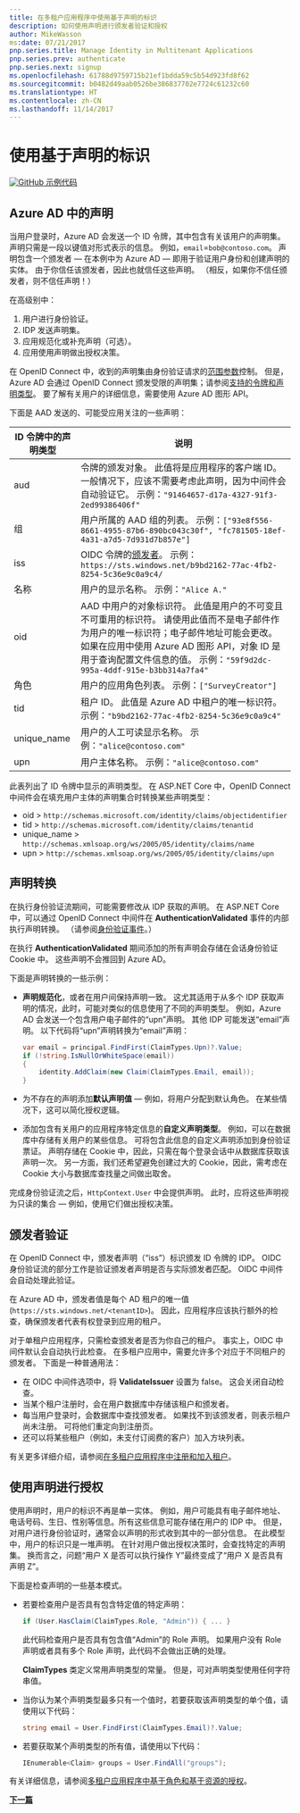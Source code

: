 ```yaml
---
title: 在多租户应用程序中使用基于声明的标识
description: 如何使用声明进行颁发者验证和授权
author: MikeWasson
ms:date: 07/21/2017
pnp.series.title: Manage Identity in Multitenant Applications
pnp.series.prev: authenticate
pnp.series.next: signup
ms.openlocfilehash: 61788d9759715b21ef1bdda59c5b54d923fd8f62
ms.sourcegitcommit: b0482d49aab0526be386837702e7724c61232c60
ms.translationtype: HT
ms.contentlocale: zh-CN
ms.lasthandoff: 11/14/2017
---
```

# <a name="work-with-claims-based-identities"></a>使用基于声明的标识

[![GitHub](../_images/github.png) 示例代码][sample application]

## <a name="claims-in-azure-ad"></a>Azure AD 中的声明
当用户登录时，Azure AD 会发送一个 ID 令牌，其中包含有关该用户的声明集。 声明只需是一段以键值对形式表示的信息。 例如，`email`=`bob@contoso.com`。  声明包含一个颁发者 &mdash; 在本例中为 Azure AD &mdash; 即用于验证用户身份和创建声明的实体。 由于你信任该颁发者，因此也就信任这些声明。 （相反，如果你不信任颁发者，则不信任声明！）

在高级别中：

1. 用户进行身份验证。
2. IDP 发送声明集。
3. 应用规范化或补充声明（可选）。
4. 应用使用声明做出授权决策。

在 OpenID Connect 中，收到的声明集由身份验证请求的[范围参数]控制。 但是，Azure AD 会通过 OpenID Connect 颁发受限的声明集；请参阅[支持的令牌和声明类型]。 要了解有关用户的详细信息，需要使用 Azure AD 图形 API。

下面是 AAD 发送的、可能受应用关注的一些声明：

| ID 令牌中的声明类型 | 说明 |
| --- | --- |
| aud |令牌的颁发对象。 此值将是应用程序的客户端 ID。 一般情况下，应该不需要考虑此声明，因为中间件会自动验证它。 示例：`"91464657-d17a-4327-91f3-2ed99386406f"` |
| 组 |用户所属的 AAD 组的列表。 示例：`["93e8f556-8661-4955-87b6-890bc043c30f", "fc781505-18ef-4a31-a7d5-7d931d7b857e"]` |
| iss |OIDC 令牌的[颁发者]。 示例：`https://sts.windows.net/b9bd2162-77ac-4fb2-8254-5c36e9c0a9c4/` |
| 名称 |用户的显示名称。 示例：`"Alice A."` |
| oid |AAD 中用户的对象标识符。 此值是用户的不可变且不可重用的标识符。 请使用此值而不是电子邮件作为用户的唯一标识符；电子邮件地址可能会更改。 如果在应用中使用 Azure AD 图形 API，对象 ID 是用于查询配置文件信息的值。 示例：`"59f9d2dc-995a-4ddf-915e-b3bb314a7fa4"` |
| 角色 |用户的应用角色列表。    示例：`["SurveyCreator"]` |
| tid |租户 ID。 此值是 Azure AD 中租户的唯一标识符。 示例：`"b9bd2162-77ac-4fb2-8254-5c36e9c0a9c4"` |
| unique_name |用户的人工可读显示名称。 示例：`"alice@contoso.com"` |
| upn |用户主体名称。 示例：`"alice@contoso.com"` |

此表列出了 ID 令牌中显示的声明类型。 在 ASP.NET Core 中，OpenID Connect 中间件会在填充用户主体的声明集合时转换某些声明类型：

* oid > `http://schemas.microsoft.com/identity/claims/objectidentifier`
* tid > `http://schemas.microsoft.com/identity/claims/tenantid`
* unique_name > `http://schemas.xmlsoap.org/ws/2005/05/identity/claims/name`
* upn > `http://schemas.xmlsoap.org/ws/2005/05/identity/claims/upn`

## <a name="claims-transformations"></a>声明转换
在执行身份验证流期间，可能需要修改从 IDP 获取的声明。 在 ASP.NET Core 中，可以通过 OpenID Connect 中间件在 **AuthenticationValidated** 事件的内部执行声明转换。 （请参阅[身份验证事件]。）

在执行 **AuthenticationValidated** 期间添加的所有声明会存储在会话身份验证 Cookie 中。 这些声明不会推回到 Azure AD。

下面是声明转换的一些示例：

* **声明规范化**，或者在用户间保持声明一致。 这尤其适用于从多个 IDP 获取声明的情况，此时，可能对类似的信息使用了不同的声明类型。
  例如，Azure AD 会发送一个包含用户电子邮件的“upn”声明。 其他 IDP 可能发送“email”声明。 以下代码将“upn”声明转换为“email”声明：
  
  ```csharp
  var email = principal.FindFirst(ClaimTypes.Upn)?.Value;
  if (!string.IsNullOrWhiteSpace(email))
  {
      identity.AddClaim(new Claim(ClaimTypes.Email, email));
  }
  ```
* 为不存在的声明添加**默认声明值** &mdash; 例如，将用户分配到默认角色。 在某些情况下，这可以简化授权逻辑。
* 添加包含有关用户的应用程序特定信息的**自定义声明类型**。 例如，可以在数据库中存储有关用户的某些信息。 可将包含此信息的自定义声明添加到身份验证票证。 声明存储在 Cookie 中，因此，只需在每个登录会话中从数据库获取该声明一次。 另一方面，我们还希望避免创建过大的 Cookie，因此，需考虑在 Cookie 大小与数据库查找量之间做出取舍。   

完成身份验证流之后，`HttpContext.User` 中会提供声明。 此时，应将这些声明视为只读的集合 &mdash; 例如，使用它们做出授权决策。

## <a name="issuer-validation"></a>颁发者验证
在 OpenID Connect 中，颁发者声明（“iss”）标识颁发 ID 令牌的 IDP。 OIDC 身份验证流的部分工作是验证颁发者声明是否与实际颁发者匹配。 OIDC 中间件会自动处理此验证。

在 Azure AD 中，颁发者值是每个 AD 租户的唯一值 (`https://sts.windows.net/<tenantID>`)。 因此，应用程序应该执行额外的检查，确保颁发者代表有权登录到应用的租户。

对于单租户应用程序，只需检查颁发者是否为你自己的租户。 事实上，OIDC 中间件默认会自动执行此检查。 在多租户应用中，需要允许多个对应于不同租户的颁发者。 下面是一种普通用法：

* 在 OIDC 中间件选项中，将 **ValidateIssuer** 设置为 false。 这会关闭自动检查。
* 当某个租户注册时，会在用户数据库中存储该租户和颁发者。
* 每当用户登录时，会数据库中查找颁发者。 如果找不到该颁发者，则表示租户尚未注册。 可将他们重定向到注册页。
* 还可以将某些租户（例如，未支付订阅费的客户）加入方块列表。

有关更多详细介绍，请参阅[在多租户应用程序中注册和加入租户][signup]。

## <a name="using-claims-for-authorization"></a>使用声明进行授权
使用声明时，用户的标识不再是单一实体。 例如，用户可能具有电子邮件地址、电话号码、生日、性别等信息。所有这些信息可能存储在用户的 IDP 中。 但是，对用户进行身份验证时，通常会以声明的形式收到其中的一部分信息。 在此模型中，用户的标识只是一堆声明。 在针对用户做出授权决策时，会查找特定的声明集。 换而言之，问题“用户 X 是否可以执行操作 Y”最终变成了“用户 X 是否具有声明 Z”。

下面是检查声明的一些基本模式。

* 若要检查用户是否具有包含特定值的特定声明：
  
   ```csharp
   if (User.HasClaim(ClaimTypes.Role, "Admin")) { ... }
   ```
   此代码检查用户是否具有包含值“Admin”的 Role 声明。 如果用户没有 Role 声明或者具有多个 Role 声明，此代码不会做出正确的处理。
  
   **ClaimTypes** 类定义常用声明类型的常量。 但是，可对声明类型使用任何字符串值。
* 当你认为某个声明类型最多只有一个值时，若要获取该声明类型的单个值，请使用以下代码：
  
  ```csharp
  string email = User.FindFirst(ClaimTypes.Email)?.Value;
  ```
* 若要获取某个声明类型的所有值，请使用以下代码：
  
  ```csharp
  IEnumerable<Claim> groups = User.FindAll("groups");
  ```

有关详细信息，请参阅[多租户应用程序中基于角色和基于资源的授权][authorization]。

[**下一篇**][signup]


<!-- Links -->

[范围参数]: http://nat.sakimura.org/2012/01/26/scopes-and-claims-in-openid-connect/
[支持的令牌和声明类型]: /azure/active-directory/active-directory-token-and-claims/
[颁发者]: http://openid.net/specs/openid-connect-core-1_0.html#IDToken
[身份验证事件]: authenticate.md#authentication-events
[signup]: signup.md
[Claims-Based Authorization]: /aspnet/core/security/authorization/claims
[sample application]: https://github.com/mspnp/multitenant-saas-guidance
[authorization]: authorize.md
